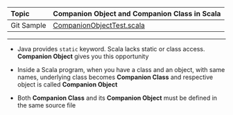 | Topic | Companion Object and Companion Class in Scala |
| :--- | :--- |
| Git Sample | [CompanionObjectTest.scala](https://github.com/inbravo/scala-src/blob/master/src/main/scala/com/inbravo/lang/CompanionObjectTest.scala) |

---

* Java provides `static` keyword. Scala lacks static or class access. **Companion Object** gives you this opportunity

* Inside a Scala program, when you have a class and an object, with same names, underlying class becomes **Companion Class** and  respective object is called **Companion Object**

* Both **Companion Class** and its **Companion Object** must be defined in the same source file




